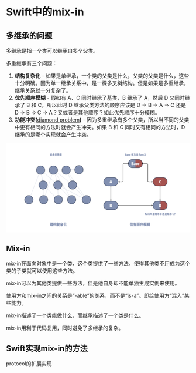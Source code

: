 # Swift中的mix-in

## 多继承的问题

多继承是指一个类可以继承自多个父类。

多重继承有三个问题：

1. **结构复杂化** - 如果是单继承，一个类的父类是什么，父类的父类是什么，这些十分明确。因为单一继承关系中，是一棵多叉树结构。但是如果是多重继承，继承关系就十分复杂了。
2. **优先顺序模糊** - 假如有 A、C 同时继承了基类，B 继承了 A，然后 D 又同时继承了 B 和 C，所以此时 D 继承父类方法的顺序应该是 D ⇒ B ⇒ A ⇒ C 还是 D ⇒ B ⇒ C ⇒ A？又或者是其他顺序？如此优先顺序十分模糊。
3. **功能冲突(**[diamond problem](https://en.wikipedia.org/wiki/Multiple\_inheritance#The\_diamond\_problem)**)** - 因为多重继承有多个父类，所以当不同的父类中更有相同的方法时就会产生冲突。如果 B 和 C 同时又有相同的方法时，D 继承的是哪个实现就会产生冲突。

![多继承的问题](<../.gitbook/assets/image (6).png>)

## Mix-in

mix-in在面向对象中是一个类，这个类提供了一些方法，使得其他类不用成为这个类的子类就可以使用这些方法。

mix-in可以为其他类提供一些方法，但是他自身却不能单独生成实例来使用。

使用方和mix-in之间的关系是“-able”的关系，而不是“is-a”。即给使用方“混入”某些能力。

mix-in描述了一个类能做什么，而继承描述了一个类是什么。

mix-in用利于代码复用，同时避免了多继承的复杂。

## Swift实现mix-in的方法

protocol的扩展实现
